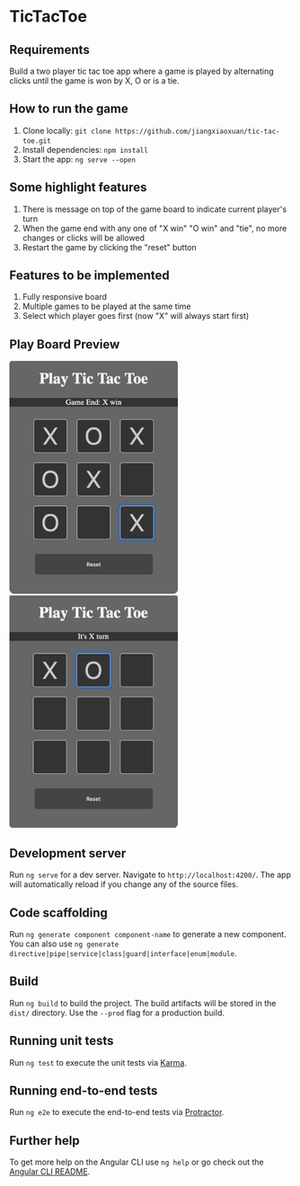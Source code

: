 # TicTacToe

## Requirements

Build a two player tic tac toe app where a game is played by alternating clicks until the game is won by X, O or is a tie.

## How to run the game

1. Clone locally: `git clone https://github.com/jiangxiaoxuan/tic-tac-toe.git`
2. Install dependencies: `npm install`
3. Start the app: `ng serve --open` 

## Some highlight features

1. There is message on top of the game board to indicate current player's turn
2. When the game end with any one of "X win" "O win" and "tie", no more changes or clicks will be allowed
3. Restart the game by clicking the "reset" button

## Features to be implemented

1. Fully responsive board
2. Multiple games to be played at the same time
3. Select which player goes first (now "X" will always start first)

## Play Board Preview

<img src="https://github.com/jiangxiaoxuan/tic-tac-toe/raw/master/screenshots/tic_end.png" width="300" />

<img src="https://github.com/jiangxiaoxuan/tic-tac-toe/raw/master/screenshots/tic_in_progress.png" width="300" />

## Development server

Run `ng serve` for a dev server. Navigate to `http://localhost:4200/`. The app will automatically reload if you change any of the source files.

## Code scaffolding

Run `ng generate component component-name` to generate a new component. You can also use `ng generate directive|pipe|service|class|guard|interface|enum|module`.

## Build

Run `ng build` to build the project. The build artifacts will be stored in the `dist/` directory. Use the `--prod` flag for a production build.

## Running unit tests

Run `ng test` to execute the unit tests via [Karma](https://karma-runner.github.io).

## Running end-to-end tests

Run `ng e2e` to execute the end-to-end tests via [Protractor](http://www.protractortest.org/).

## Further help

To get more help on the Angular CLI use `ng help` or go check out the [Angular CLI README](https://github.com/angular/angular-cli/blob/master/README.md).
